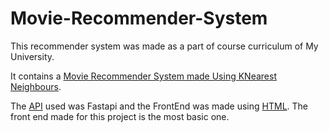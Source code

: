 # Movie-Recommender-System

This recommender system was made as a part of course curriculum of My University.

It contains a [Movie Recommender System made Using KNearest Neighbours](https://github.com/absterjr/Movie-Recommender-System/blob/main/movie-recommendation.ipynb).

The [API](https://github.com/absterjr/Movie-Recommender-System/blob/main/API/main.py) used was Fastapi and the FrontEnd was made using [HTML](https://github.com/absterjr/Movie-Recommender-System/blob/main/templates2/form2.html).
The front end made for this project is the most basic one.
